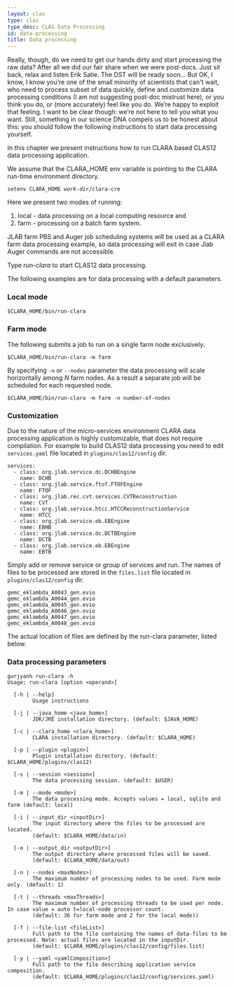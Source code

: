 ```yaml
---
layout: clas
type: clas
type_desc: CLAS Data Processing
id: data-processing
title: Data processing
---
```


Really, though,
do we need to get our hands dirty and start processing the raw data?
After all we did our fair share when we were post-docs.
Just sit back, relax and listen Erik Satie.
The DST will be ready soon...
But OK, I know, I know you’re one of the small minority of scientists that can't wait,
who need to process subset of data quickly,
define and customize data processing conditions (I am not suggesting post-doc mistrust here),
or you think you do, or (more accurately) feel like you do.
We’re happy to exploit that feeling. I want to be clear though:
we’re not here to tell you what you want.
Still, something in our science DNA compels us to be honest about this:
you should follow the following instructions to start data processing yourself.

In this chapter we present instructions
how to run CLARA based CLAS12 data processing application.

We assume that the CLARA\_HOME env variable is pointing to
the CLARA run-time environment directory.

<div class="note info">
<code>setenv CLARA_HOME <em>work-dir</em>/clara-cre</code>
</div>

Here we present two modes of running:

1.  local - data processing on a local computing resource and
2.  farm - processing on a batch farm system.

JLAB farm PBS and Auger job scheduling systems will be used
as a CLARA farm data processing example,
so data processing will exit in case Jlab Auger commands are not accessible.

Type *run-clara* to start CLAS12 data processing.

The following examples are for data processing with a default parameters.

### Local mode

```
$CLARA_HOME/bin/run-clara
```

### Farm mode

The following submits a job to run on a single farm node exclusively.

```
$CLARA_HOME/bin/run-clara -m farm
```

By specifying `-n` or `--nodes` parameter
the data processing will scale horizontally among *N* farm nodes.
As a result a separate job will be scheduled for each requested node.

```
$CLARA_HOME/bin/run-clara -m farm -n number-of-nodes
```

### Customization

Due to the nature of the micro-services environment
CLARA data processing application is highly customizable,
that does not require compilation.
For example to build CLAS12 data processing you need to edit `services.yaml`
file located in `plugins/clas12/config` dir.

```
services:
  - class: org.jlab.service.dc.DCHBEngine
    name: DCHB
  - class: org.jlab.service.ftof.FTOFEngine
    name: FTOF
  - class: org.jlab.rec.cvt.services.CVTReconstruction
    name: CVT
  - class: org.jlab.service.htcc.HTCCReconstructionService
    name: HTCC
  - class: org.jlab.service.eb.EBEngine
    name: EBHB
  - class: org.jlab.service.dc.DCTBEngine
    name: DCTB
  - class: org.jlab.service.eb.EBEngine
    name: EBTB
```

Simply add or remove service or group of services and run.
The names of files to be processed are stored in the `files.list` file
located in `plugins/clas12/config` dir.

```
gemc_eklambda_A0043_gen.evio
gemc_eklambda_A0044_gen.evio
gemc_eklambda_A0045_gen.evio
gemc_eklambda_A0046_gen.evio
gemc_eklambda_A0047_gen.evio
gemc_eklambda_A0048_gen.evio
```

The actual location of files are defined by the run-clara parameter,
listed below.

### Data processing parameters

```
gurjyan% run-clara -h
Usage: run-clara [option <operand>]

  [-h | --help]
        Usage instructions

  [-j | --java_home <java_home>]
        JDK/JRE installation directory. (default: $JAVA_HOME)

  [-c | --clara_home <clara_home>]
        CLARA installation directory. (default: $CLARA_HOME)

  [-p | --plugin <plugin>]
        Plugin installation directory. (default: $CLARA_HOME/plugins/clas12)

  [-s | --session <session>]
        The data processing session. (default: $USER)

  [-m | --mode <mode>]
        The data processing mode. Accepts values = local, sqlite and farm (default: local)

  [-i | --input_dir <inputDir>]
        The input directory where the files to be processed are located.
        (default: $CLARA_HOME/data/in)

  [-o | --output_dir <outputDir>]
        The output directory where processed files will be saved.
        (default: $CLARA_HOME/data/out)

  [-n | --nodes <maxNodes>]
        The maximum number of processing nodes to be used. Farm mode only. (default: 1)

  [-t | --threads <maxThreads>]
        The maximum number of processing threads to be used per node. In case value = auto t=local-node processor count.
        (default: 36 for farm mode and 2 for the local mode))

  [-f | --file-list <fileList>]
        Full path to the file containing the names of data-files to be processed. Note: actual files are located in the inputDir.
        (default: $CLARA_HOME/plugins/clas12/config/files.list)

  [-y | --yaml <yamlComposition>]
        Full path to the file describing application service composition.
        (default: $CLARA_HOME/plugins/clas12/config/services.yaml)
```

